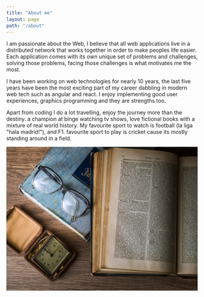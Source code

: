 ```yaml
---
title: "About me"
layout: page
path: "/about"
---
```


I am passionate about the Web, I believe that all web applications live in a distributed network that works together in order to make peoples life easier. Each application comes with its own unique set of problems and challenges, solving those problems, facing those challenges is what motivates me the most.

I have been working on web technologies for nearly 10 years, the last five years have been the most exciting part of my career dabbling in modern web tech such as angular and react. I enjoy implementing good user experiences, graphics programming and they are strengths too.

Apart from coding I do a lot travelling, enjoy the journey more than the destiny. a champion at binge watching tv shows, love fictional books with a mixture of real world history. My favourite sport to watch is football (la liga "hala madrid!"), and F1. favourite sport to play is cricket cause its mostly standing around in a field.

![Donec eu libero sit amet quam egestas semper. Aenean ultricies mi vitae est. Mauris placerat eleifend leo. Quisque sit amet est et sapien ullamcorper pharetra. Vestibulum erat wisi, condimentum sed, commodo vitae, ornare sit amet, wisi.](./1.jpg)

